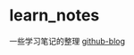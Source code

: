# learn_notes
一些学习笔记的整理
[github-blog](https://blog.csdn.net/xudailong_blog/article/details/78762262)
